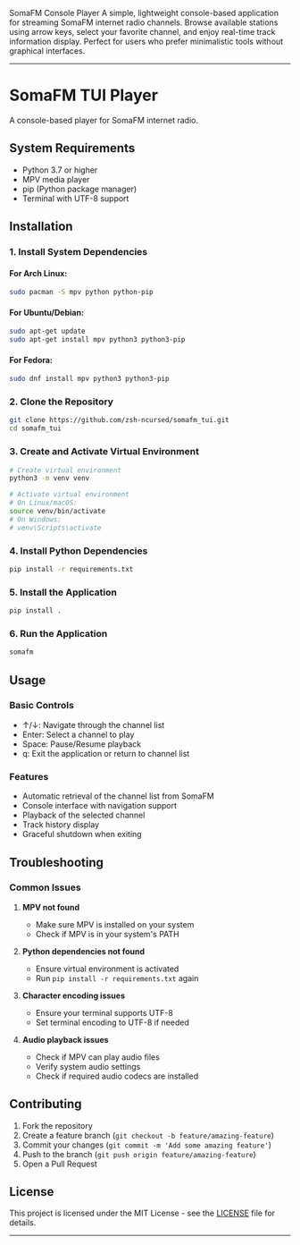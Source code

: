 SomaFM Console Player A simple, lightweight console-based application for streaming SomaFM internet radio channels. Browse available stations using arrow keys, select your favorite channel, and enjoy real-time track information display. Perfect for users who prefer minimalistic tools without graphical interfaces.

---
# SomaFM TUI Player

A console-based player for SomaFM internet radio.

## System Requirements

- Python 3.7 or higher
- MPV media player
- pip (Python package manager)
- Terminal with UTF-8 support

## Installation

### 1. Install System Dependencies

#### For Arch Linux:
```bash
sudo pacman -S mpv python python-pip
```

#### For Ubuntu/Debian:
```bash
sudo apt-get update
sudo apt-get install mpv python3 python3-pip
```

#### For Fedora:
```bash
sudo dnf install mpv python3 python3-pip
```

### 2. Clone the Repository
```bash
git clone https://github.com/zsh-ncursed/somafm_tui.git
cd somafm_tui
```

### 3. Create and Activate Virtual Environment
```bash
# Create virtual environment
python3 -m venv venv

# Activate virtual environment
# On Linux/macOS:
source venv/bin/activate
# On Windows:
# venv\Scripts\activate
```

### 4. Install Python Dependencies
```bash
pip install -r requirements.txt
```

### 5. Install the Application
```bash
pip install .
```

### 6. Run the Application
```bash
somafm
```

## Usage

### Basic Controls
- ↑/↓: Navigate through the channel list
- Enter: Select a channel to play
- Space: Pause/Resume playback
- q: Exit the application or return to channel list

### Features
- Automatic retrieval of the channel list from SomaFM
- Console interface with navigation support
- Playback of the selected channel
- Track history display
- Graceful shutdown when exiting

## Troubleshooting

### Common Issues

1. **MPV not found**
   - Make sure MPV is installed on your system
   - Check if MPV is in your system's PATH

2. **Python dependencies not found**
   - Ensure virtual environment is activated
   - Run `pip install -r requirements.txt` again

3. **Character encoding issues**
   - Ensure your terminal supports UTF-8
   - Set terminal encoding to UTF-8 if needed

4. **Audio playback issues**
   - Check if MPV can play audio files
   - Verify system audio settings
   - Check if required audio codecs are installed

## Contributing

1. Fork the repository
2. Create a feature branch (`git checkout -b feature/amazing-feature`)
3. Commit your changes (`git commit -m 'Add some amazing feature'`)
4. Push to the branch (`git push origin feature/amazing-feature`)
5. Open a Pull Request

## License

This project is licensed under the MIT License - see the [LICENSE](LICENSE) file for details.

--- 
